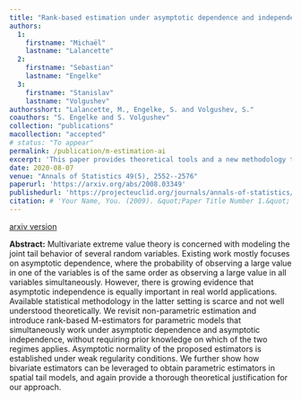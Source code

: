```yaml
---
title: "Rank-based estimation under asymptotic dependence and independence, with applications to spatial extremes"
authors:
  1:
    firstname: "Michaël"
    lastname: "Lalancette"
  2:
    firstname: "Sebastian"
    lastname: "Engelke"
  3:
    firstname: "Stanislav"
    lastname: "Volgushev"
authorsshort: "Lalancette, M., Engelke, S. and Volgushev, S."
coauthors: "S. Engelke and S. Volgushev"
collection: "publications"
macollection: "accepted"
# status: "To appear"
permalink: /publication/m-estimation-ai
excerpt: 'This paper provides theoretical tools and a new methodology to fit flexible bivariate and spatial tail dependence models that include both asymptotic dependence and independence.'
date: 2020-08-07
venue: "Annals of Statistics 49(5), 2552--2576"
paperurl: 'https://arxiv.org/abs/2008.03349'
publishedurl: 'https://projecteuclid.org/journals/annals-of-statistics/volume-49/issue-5/Rank-based-estimation-under-asymptotic-dependence-and-independence-with-applications/10.1214/20-AOS2046.full'
citation: # 'Your Name, You. (2009). &quot;Paper Title Number 1.&quot; <i>Journal 1</i>. 1(1).'
---
```

[arxiv version](https://arxiv.org/abs/2008.03349)

**Abstract:**
Multivariate extreme value theory is concerned with modeling the joint tail behavior of several random variables. Existing work mostly focuses on asymptotic dependence, where the probability of observing a large value in one of the variables is of the same order as observing a large value in all variables simultaneously. However, there is growing evidence that asymptotic independence is equally important in real world applications. Available statistical methodology in the latter setting is scarce and not well understood theoretically. We revisit non-parametric estimation and introduce rank-based M-estimators for parametric models that simultaneously work under asymptotic dependence and asymptotic independence, without requiring prior knowledge on which of the two regimes applies. Asymptotic normality of the proposed estimators is established under weak regularity conditions. We further show how bivariate estimators can be leveraged to obtain parametric estimators in spatial tail models, and again provide a thorough theoretical justification for our approach.
